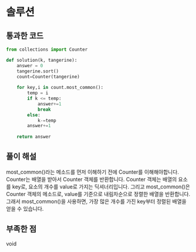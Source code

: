 # 솔루션

## 통과한 코드

```python
from collections import Counter

def solution(k, tangerine):
    answer = 0
    tangerine.sort()
    count=Counter(tangerine)
    
    for key,i in count.most_common():
        temp = i
        if k <= temp:
            answer+=1
            break
        else:
            k-=temp
        answer+=1
    
    return answer
```

## 풀이 해설

most_common()라는 메소드를 먼저 이해하기 전에 Counter를 이해해야합니다.
Counter는 배열을 받아서 Counter 객체를 반환합니다.
Counter 객체는 배열의 요소를 key로, 요소의 개수를 value로 가지는 딕셔너리입니다.
그리고 most_common()은 Counter 객체의 메소드로, value를 기준으로 내림차순으로 정렬한 배열을 반환합니다.
그래서 most_common()을 사용하면, 가장 많은 개수를 가진 key부터 정렬된 배열을 얻을 수 있습니다.

## 부족한 점

void